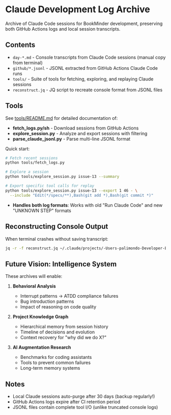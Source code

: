 # Claude Development Log Archive

Archive of Claude Code sessions for BookMinder development, preserving both GitHub Actions logs and local session transcripts.

## Contents

- `day-*.md` - Console transcripts from Claude Code sessions (manual copy from terminal)
- `github/*.jsonl` - JSONL extracted from GitHub Actions Claude Code runs
- `tools/` - Suite of tools for fetching, exploring, and replaying Claude sessions
- `reconstruct.jq` - JQ script to recreate console format from JSONL files

## Tools

See [tools/README.md](tools/README.md) for detailed documentation of:
- **fetch_logs.py/sh** - Download sessions from GitHub Actions
- **explore_session.py** - Analyze and export sessions with filtering
- **parse_claude_jsonl.py** - Parse multi-line JSONL format

Quick start:
```bash
# Fetch recent sessions
python tools/fetch_logs.py

# Explore a session
python tools/explore_session.py issue-13 --summary

# Export specific tool calls for replay
python tools/explore_session.py issue-13 --export 1 46 - \
  --include "Edit(*/specs/**),Bash(git add *),Bash(git commit *)"
```
- **Handles both log formats**: Works with old "Run Claude Code" and new "UNKNOWN STEP" formats

## Reconstructing Console Output

When terminal crashes without saving transcript:
```bash
jq -r -f reconstruct.jq ~/.claude/projects/-Users-palimondo-Developer-BookMinder/SESSION_ID.jsonl
```

## Future Vision: Intelligence System

These archives will enable:

1. **Behavioral Analysis**
   - Interrupt patterns → ATDD compliance failures
   - Bug introduction patterns
   - Impact of reasoning on code quality

2. **Project Knowledge Graph**
   - Hierarchical memory from session history
   - Timeline of decisions and evolution
   - Context recovery for "why did we do X?"

3. **AI Augmentation Research**
   - Benchmarks for coding assistants
   - Tools to prevent common failures
   - Long-term memory systems

## Notes

- Local Claude sessions auto-purge after 30 days (backup regularly!)
- GitHub Actions logs expire after CI retention period
- JSONL files contain complete tool I/O (unlike truncated console logs)